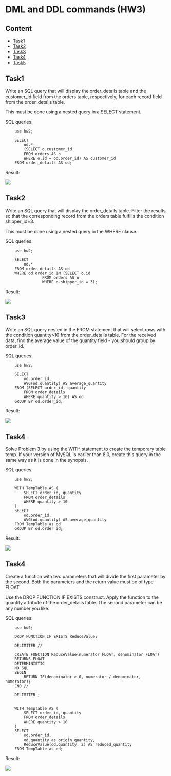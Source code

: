 # DML and DDL commands (HW3)

## Content

- [Task1](#Task1)
- [Task2](#Task2)
- [Task3](#Task3)
- [Task4](#Task4)
- [Task5](#Task5)

## Task1

Write an SQL query that will display the order_details table and the customer_id field from the orders table, respectively, for each record field from the order_details table.

This must be done using a nested query in a SELECT statement.


SQL queries:

``` mysql 
    use hw2;

    SELECT 
        od.*,
        (SELECT o.customer_id
        FROM orders AS o
        WHERE o.id = od.order_id) AS customer_id
    FROM order_details AS od;
```

Result:

![](task1.png)



## Task2

Write an SQL query that will display the order_details table. Filter the results so that the corresponding record from the orders table fulfills the condition shipper_id=3.

This must be done using a nested query in the WHERE clause.


SQL queries:

``` mysql 
    use hw2;

    SELECT 
        od.*
    FROM order_details AS od
    WHERE od.order_id IN (SELECT o.id 
                FROM orders AS o 
                WHERE o.shipper_id = 3);
```

Result:

![](task2.png)



## Task3

Write an SQL query nested in the FROM statement that will select rows with the condition quantity>10 from the order_details table. For the received data, find the average value of the quantity field - you should group by order_id.


SQL queries:

``` mysql 
    use hw2;

    SELECT 
        od.order_id,
        AVG(od.quantity) AS average_quantity
    FROM (SELECT order_id, quantity 
        FROM order_details 
        WHERE quantity > 10) AS od
    GROUP BY od.order_id;
```

Result:

![](task3.png)



## Task4

Solve Problem 3 by using the WITH statement to create the temporary table temp. If your version of MySQL is earlier than 8.0, create this query in the same way as it is done in the synopsis.


SQL queries:

``` mysql 
    use hw2;

    WITH TempTable AS (
        SELECT order_id, quantity
        FROM order_details
        WHERE quantity > 10
    )
    SELECT 
        od.order_id,
        AVG(od.quantity) AS average_quantity
    FROM TempTable as od
    GROUP BY od.order_id;
```

Result:

![](task4.png)


## Task4

Create a function with two parameters that will divide the first parameter by the second. Both the parameters and the return value must be of type FLOAT.

Use the DROP FUNCTION IF EXISTS construct. Apply the function to the quantity attribute of the order_details table. The second parameter can be any number you like.


SQL queries:

``` mysql 
    use hw2;

    DROP FUNCTION IF EXISTS ReduceValue;

    DELIMITER //

    CREATE FUNCTION ReduceValue(numerator FLOAT, denominator FLOAT)
    RETURNS FLOAT
    DETERMINISTIC
    NO SQL
    BEGIN
        RETURN IF(denominator > 0, numerator / denominator, numerator);
    END //

    DELIMITER ;


    WITH TempTable AS (
        SELECT order_id, quantity
        FROM order_details
        WHERE quantity > 10
    )
    SELECT 
        od.order_id,
        od.quantity as origin_quantity,
        ReduceValue(od.quantity, 2) AS reduced_quantity
    FROM TempTable as od;
```

Result:

![](task5.png)